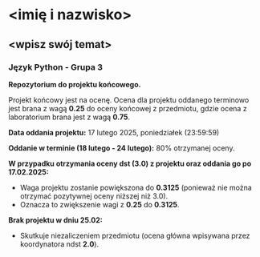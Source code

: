 # <imię i nazwisko>
## <wpisz swój temat>

### Język Python - Grupa 3

**Repozytorium do projektu końcowego.**

Projekt końcowy jest na ocenę. Ocena dla projektu oddanego terminowo jest brana z wagą **0.25** do oceny końcowej z przedmiotu, gdzie ocena z laboratorium brana jest z wagą **0.75**.

**Data oddania projektu:** 17 lutego 2025, poniedziałek (23:59:59)

**Oddanie w terminie (18 lutego - 24 lutego):** 80% otrzymanej oceny.

**W przypadku otrzymania oceny dst (3.0) z projektu oraz oddania go po 17.02.2025:**
- Waga projektu zostanie powiększona do **0.3125** (ponieważ nie można otrzymać pozytywnej oceny niższej niż 3.0).
- Oznacza to zwiększenie wagi z **0.25** do **0.3125**.

**Brak projektu w dniu 25.02:** 
- Skutkuje niezaliczeniem przedmiotu (ocena główna wpisywana przez koordynatora ndst **2.0**).

